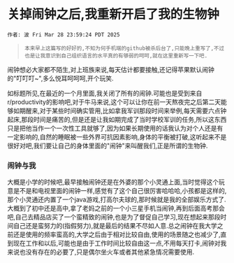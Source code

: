 # 关掉闹钟之后,我重新开启了我的生物钟

`作者: 波 Fri Mar 28 23:59:24 PDT 2025`

> ```
> 本来早上这篇写的好好的,不知为何手机端的github被杀后台了,只能晚上重写了,不过也是让我意识到自己组织语言的水平真的有够弱的呵呵,就在这里重新写一下吧.
> ```

闹钟想必大家都不陌生,对上班族来说,每天估计都要接触,还记得苹果默认闹钟的"叮叮叮~",多么悦耳呵呵呵,开个玩笑.

如标题所见,在最近的一个月里面,我关闭了所有的闹钟.可能也是受到来自r/productivity的影响吧,对于牛马来说,这个可以让你在前一天熬夜完之后第二天能够如期醒来,对于某些时间确实管用,比如拿我军训那段时间来举例,每天需要六点钟起床,那段时间是痛苦的,但是还是让我如期完成了当时学校军训的任务,所以这东西只是把他当作一个一次性工具就够了,因为如果长期使用的话我认为对个人还是有一定影响的,自然的睡眠被一些外界可抗因素影响,身体的平衡被打破,这听起来不是很好对吧,我们要让自己的身体里面的"闹钟"来叫醒我们,正是所谓的生物钟.

### 闹钟与我

大概是小学的时候吧,最早接触闹钟还是在外婆的那个小灵通上面,当时觉得这个玩意是不是和电视里面的闹钟一样,感觉有了这个自己很厉害哈哈哈,小孩都是这样的,那个小灵通还内置了一个java游戏,打高尔夫球的,那时候就是我的全部娱乐方式了.大概到了初中还是高中,拿了老妈之前的一个小三星手机当闹钟,再到后面高考那会吧,自己去精品店买了一个蛮精致的闹钟,也是为了督促自己学习,现在想起来那段时间自己还是蛮努力的(指假努力),就是最后的结果不尽如人意.总之闹钟在我大学之前还是使用的频率蛮高的,大学之后由于相对比较自由,使用的场景随之也减少了,直到现在工作和以后,可能也是由于工作时间比较自由这一点,不用每天打卡,闹钟对我来说也没有存在的必要了,只是偶尔坐火车或者其他紧急情况需要使用.
